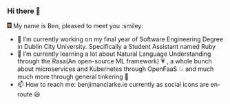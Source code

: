 ### Hi there 👋  
<img src="https://raw.githubusercontent.com/benji2512/personalWebsite/master/assets/img/bitmoji.jpg" alt="Ben in bitmoji form" width="10"/> 
My name is Ben, pleased to meet you :smiley:

- 🔭 I’m currently working on my final year of Software Engineering Degree in Dublin City University. Specifically a Student Assistant named Ruby
- 🌱 I’m currently learning a lot about Natural Language Understanding through the Rasa(An open-source ML framework) :heartpulse: , a whole bunch about microservices and Kubernetes through OpenFaaS :boom: and much much more through general tinkering :star2:
- 📫 How to reach me: benjimanclarke.ie currently as social icons are en-route :smiley:
<!--
**benji2512/benji2512** is a ✨ _special_ ✨ repository because its `README.md` (this file) appears on your GitHub profile.

Here are some ideas to get you started:



- 👯 I’m looking to collaborate on ...
- 🤔 I’m looking for help with ...
- 💬 Ask me about ...
- 📫 How to reach me: ...
- 😄 Pronouns: ...
- ⚡ Fun fact: ...
-->

